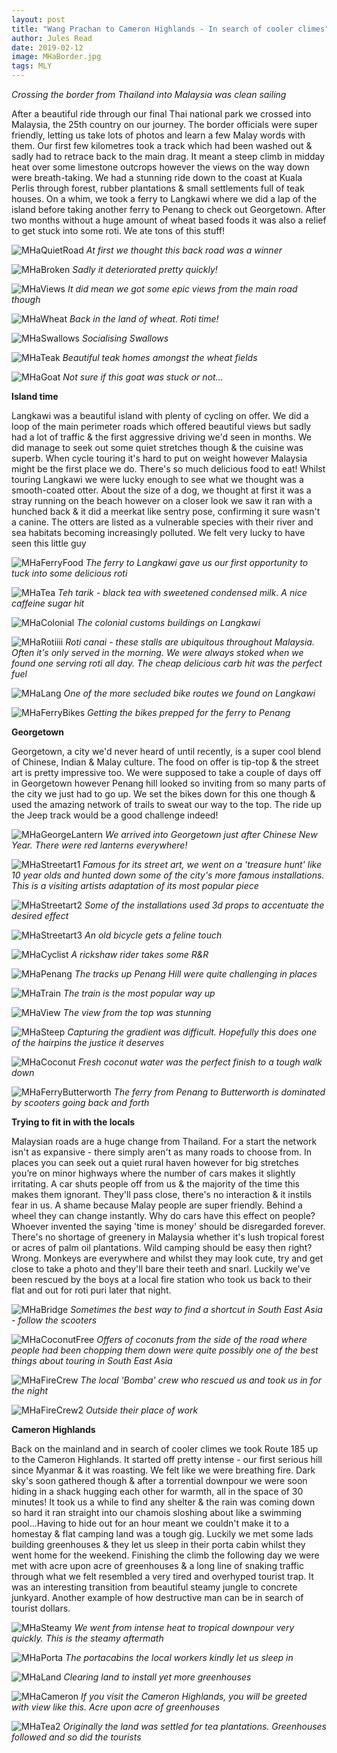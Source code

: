 ```yaml
---
layout: post
title: "Wang Prachan to Cameron Highlands - In search of cooler climes"
author: Jules Read
date: 2019-02-12
image: MHaBorder.jpg
tags: MLY
---
```


*Crossing the border from Thailand into Malaysia was clean sailing*

After a beautiful ride through our final Thai national park we crossed into Malaysia, the 25th country on our journey. The border officials were super friendly, letting us take lots of photos and learn a few Malay words with them. Our first few kilometres took a track which had been washed out & sadly had to retrace back to the main drag. It meant a steep climb in midday heat over some limestone outcrops however the views on the way down were breath-taking. We had a stunning ride down to the coast at Kuala Perlis through forest, rubber plantations & small settlements full of teak houses. On a whim, we took a ferry to Langkawi where we did a lap of the island before taking another ferry to Penang to check out Georgetown. After two months without a huge amount of wheat based foods it was also a relief to get stuck into some roti. We ate tons of this stuff!

![MHaQuietRoad](assets/img/MHaQuietRoad.jpg) *At first we thought this back road was a winner*

![MHaBroken](assets/img/MHaBroken.jpg) *Sadly it deteriorated pretty quickly!*

![MHaViews](assets/img/MHaViews.jpg) *It did mean we got some epic views from the main road though*

![MHaWheat](assets/img/MHaWheat.jpg) *Back in the land of wheat. Roti time!* 

![MHaSwallows](assets/img/MHaSwallows.jpg) *Socialising Swallows*

![MHaTeak](assets/img/MHaTeak.jpg) *Beautiful teak homes amongst the wheat fields*

![MHaGoat](assets/img/MHaGoat.jpg) *Not sure if this goat was stuck or not...*

**Island time**

Langkawi was a beautiful island with plenty of cycling on offer. We did a loop of the main perimeter roads which offered beautiful views but sadly had a lot of traffic & the first aggressive driving we'd seen in months. We did manage to seek out some quiet stretches though & the cuisine was superb. When cycle touring it's hard to put on weight however Malaysia might be the first place we do. There's so much delicious food to eat! Whilst touring Langkawi we were lucky enough to see what we thought was a smooth-coated otter. About the size of a dog, we thought at first it was a stray running on the beach however on a closer look we saw it ran with a hunched back & it did a meerkat like sentry pose, confirming it sure wasn't a canine. The otters are listed as a vulnerable species with their river and sea habitats becoming increasingly polluted. We felt very lucky to have seen this little guy

![MHaFerryFood](assets/img/MHaFerryFood.jpg) *The ferry to Langkawi gave us our first opportunity to tuck into some delicious roti*

![MHaTea](assets/img/MHaTea.jpg) *Teh tarik - black tea with sweetened condensed milk. A nice caffeine sugar hit*

![MHaColonial](assets/img/MHaColonial.jpg) *The colonial customs buildings on Langkawi*

![MHaRotiiii](assets/img/MHaRotiiii.jpg) *Roti canai - these stalls are ubiquitous throughout Malaysia. Often it's only served in the morning. We were always stoked when we found one serving roti all day. The cheap delicious carb hit was the perfect fuel* 

![MHaLang](assets/img/MHaLang.jpg) *One of the more secluded bike routes we found on Langkawi*

![MHaFerryBikes](assets/img/MHaFerryBikes.jpg) *Getting the bikes prepped for the ferry to Penang*

**Georgetown**

Georgetown, a city we'd never heard of until recently, is a super cool blend of Chinese, Indian & Malay culture. The food on offer is tip-top & the street art is pretty impressive too. We were supposed to take a couple of days off in Georgetown however Penang hill looked so inviting from so many parts of the city we just had to go up. We set the bikes down for this one though & used the amazing network of trails to sweat our way to the top. The ride up the Jeep track would be a good challenge indeed!

![MHaGeorgeLantern](assets/img/MHaGeorgeLantern.jpg) *We arrived into Georgetown just after Chinese New Year. There were red lanterns everywhere!*   

![MHaStreetart1](assets/img/MHaStreetart1.jpg) *Famous for its street art, we went on a 'treasure hunt' like 10 year olds and hunted down some of the city's more famous installations. This is a visiting artists adaptation of its most popular piece*   

![MHaStreetart2](assets/img/MHaStreetart2.jpg) *Some of the installations used 3d props to accentuate the desired effect*

![MHaStreetart3](assets/img/MHaStreetart3.jpg) *An old bicycle gets a feline touch*  

![MHaCyclist](assets/img/MHaCyclist.jpg) *A rickshaw rider takes some R&R*  

![MHaPenang](assets/img/MHaPenang.jpg) *The tracks up Penang Hill were quite challenging in places*  

![MHaTrain](assets/img/MHaTrain.jpg) *The train is the most popular way up*   

![MHaView](assets/img/MHaView.jpg) *The view from the top was stunning*   

![MHaSteep](assets/img/MHaSteep.jpg) *Capturing the gradient was difficult. Hopefully this does one of the hairpins the justice it deserves*

![MHaCoconut](assets/img/MHaCoconut.jpg) *Fresh coconut water was the perfect finish to a tough walk down*  

![MHaFerryButterworth](assets/img/MHaFerryButterworth.jpg) *The ferry from Penang to Butterworth is dominated by scooters going back and forth*  

**Trying to fit in with the locals**

Malaysian roads are a huge change from Thailand. For a start the network isn't as expansive - there simply aren't as many roads to choose from. In places you can seek out a quiet rural haven however for big stretches you’re on minor highways where the number of cars makes it slightly irritating. A car shuts people off from us & the majority of the time this makes them ignorant. They'll pass close, there's no interaction & it instils fear in us. A shame because Malay people are super friendly. Behind a wheel they can change instantly. Why do cars have this effect on people? Whoever invented the saying 'time is money' should be disregarded forever. There's no shortage of greenery in Malaysia whether it's lush tropical forest or acres of palm oil plantations. Wild camping should be easy then right? Wrong. Monkeys are everywhere and whilst they may look cute, try and get close to take a photo and they'll bare their teeth and snarl. Luckily we've been rescued by the boys at a local fire station who took us back to their flat and out for roti puri later that night.

![MHaBridge](assets/img/MHaBridge.jpg) *Sometimes the best way to find a shortcut in South East Asia - follow the scooters*  

![MHaCoconutFree](assets/img/MHaCoconutFree.jpg) *Offers of coconuts from the side of the road where people had been chopping them down were quite possibly one of the best things about touring in South East Asia*  

![MHaFireCrew](assets/img/MHaFireCrew.jpg) *The local 'Bomba' crew who rescued us and took us in for the night*  

![MHaFireCrew2](assets/img/MHaFireCrew2.jpg) *Outside their place of work*

**Cameron Highlands**

Back on the mainland and in search of cooler climes we took Route 185 up to the Cameron Highlands. It started off pretty intense - our first serious hill since Myanmar & it was roasting. We felt like we were breathing fire. Dark sky's soon gathered though & after a torrential downpour we were soon hiding in a shack hugging each other for warmth, all in the space of 30 minutes! It took us a while to find any shelter & the rain was coming down so hard it ran straight into our chamois sloshing about like a swimming pool...Having to hide out for an hour meant we couldn't make it to a homestay & flat camping land was a tough gig. Luckily we met some lads building greenhouses & they let us sleep in their porta cabin whilst they went home for the weekend. Finishing the climb the following day we were met with acre upon acre of greenhouses & a long line of snaking traffic through what we felt resembled a very tired and overhyped tourist trap. It was an interesting transition from beautiful steamy jungle to concrete junkyard. Another example of how destructive man can be in search of tourist dollars. 

![MHaSteamy](assets/img/MHaSteamy.jpg) *We went from intense heat to tropical downpour very quickly. This is the steamy aftermath*  

![MHaPorta](assets/img/MHaPorta.jpg) *The portacabins the local workers kindly let us sleep in*  

![MHaLand](assets/img/MHaLand.jpg) *Clearing land to install yet more greenhouses*  

![MHaCameron](assets/img/MHaCameron.jpg) *If you visit the Cameron Highlands, you will be greeted with view like this. Acre upon acre of greenhouses*

![MHaTea2](assets/img/MHaTea2.jpg) *Originally the land was settled for tea plantations. Greenhouses followed and so did the tourists*
